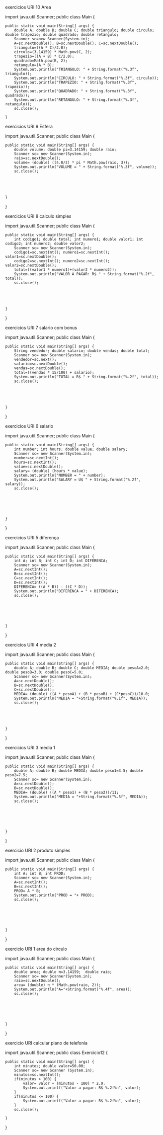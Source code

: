 exercicios URI 10 Area


import java.util.Scanner;
public class Main {

	public static void main(String[] args) {
		double A; double B; double C; double triangulo; double circulo; double trapezio; double quadrado; double retangulo; 
		Scanner sc=new Scanner(System.in);
		A=sc.nextDouble(); B=sc.nextDouble(); C=sc.nextDouble();
		triangulo=((A * C)/2.0);
		circulo=(3.14159) * Math.pow(C, 2);
		trapezio=((A + B) * C/2.0);
		quadrado=Math.pow(B, 2);
		retangulo=(A * B);
		System.out.println("TRIANGULO: " + String.format("%.3f", triangulo));
		System.out.println("CIRCULO: " + String.format("%.3f", circulo));
		System.out.println("TRAPEZIO: " + String.format("%.3f", trapezio));
		System.out.println("QUADRADO: " + String.format("%.3f", quadrado));
		System.out.println("RETANGULO: " + String.format("%.3f", retangulo));
		sc.close();
      
	}	

exercicios URI 9 Esfera

import java.util.Scanner;
public class Main {

	public static void main(String[] args) {
		double volume; double pi=3.14159; double raio;
		Scanner sc= new Scanner(System.in);
		raio=sc.nextDouble();
		volume= (double) ((4.0/3) * pi * Math.pow(raio, 3));
	    System.out.println("VOLUME = " + String.format("%.3f", volume));	
	    sc.close();
		
		
		
		

	}

}



exercicios URI 8 calculo simples

import java.util.Scanner;
public class Main {

	public static void main(String[] args) {
		int codigo1; double total; int numero1; double valor1; int codigo2; int numero2; double valor2;
		Scanner sc= new Scanner(System.in);
		codigo1=sc.nextInt(); numero1=sc.nextInt(); valor1=sc.nextDouble();
		codigo2=sc.nextInt(); numero2=sc.nextInt(); valor2=sc.nextDouble();
		total=((valor1 * numero1)+(valor2 * numero2));
	    System.out.println("VALOR A PAGAR: R$ " + String.format("%.2f", total));	
	    sc.close();
		
		
		
		

	}

}

exercicios URI 7 salario com bonus

import java.util.Scanner;
public class Main {

	public static void main(String[] args) {
		String vendedor; double salario; double vendas; double total;
		Scanner sc= new Scanner(System.in);
		vendedor=sc.next();
		salario=sc.nextDouble();
		vendas=sc.nextDouble();
		total=((vendas * 15/100) + salario);
	    System.out.println("TOTAL = R$ " + String.format("%.2f", total));	
	    sc.close();
		
		
		
		

	}

}

exercicios URI 6 salario 

import java.util.Scanner;
public class Main {

	public static void main(String[] args) {
		int number; int hours; double value; double salary;
		Scanner sc= new Scanner(System.in);
		number=sc.nextInt();
		hours=sc.nextInt();
		value=sc.nextDouble();
		salary= (double) (hours * value);
		System.out.println("NUMBER = " + number);
		System.out.println("SALARY = U$ " + String.format("%.2f", salary));
		sc.close();
		
		
		
		
		

	}

}

exercicios URI 5 diferença

import java.util.Scanner;
public class Main {

	public static void main(String[] args) {
		int A; int B; int C; int D; int DIFERENCA;
		Scanner sc= new Scanner(System.in);
		A=sc.nextInt();
		B=sc.nextInt();
		C=sc.nextInt();
		D=sc.nextInt();
		DIFERENCA= ((A * B)) - ((C * D));
		System.out.println("DIFERENCA = " + DIFERENCA);
		sc.close();
		
		
		
		
		

	}

}

exercicios URI 4 media 2

import java.util.Scanner;
public class Main {

	public static void main(String[] args) {
		double A; double B; double C; double MEDIA; double pesoA=2.0; double pesoB=3.0; double pesoC=5.0;
		Scanner sc= new Scanner(System.in);
		A=sc.nextDouble();
		B=sc.nextDouble();
		C=sc.nextDouble();
		MEDIA= (double) ((A * pesoA) + (B * pesoB) + (C*pesoC))/10.0;
		System.out.println("MEDIA = "+String.format("%.1f", MEDIA));
		sc.close();
		
		
		
		

	}

}

exercicios URI 3 media 1

import java.util.Scanner;
public class Main {

	public static void main(String[] args) {
		double A; double B; double MEDIA; double peso1=3.5; double peso2=7.5;
		Scanner sc= new Scanner(System.in);
		A=sc.nextDouble();
		B=sc.nextDouble();
		MEDIA= (double) ((A * peso1) + (B * peso2))/11;
		System.out.println("MEDIA = "+String.format("%.5f", MEDIA));
		sc.close();
		
		
		
		
		

	}

}

exercicio URI  2 produto simples

import java.util.Scanner;
public class Main {

	public static void main(String[] args) {
		int A; int B; int PROD;
		Scanner sc= new Scanner(System.in);
		A=sc.nextInt();
		B=sc.nextInt();
		PROD= A * B;
		System.out.println("PROD = "+ PROD);
		sc.close();
		
		
		
		
		

	}

}

exercicio URI 1 area do circulo

import java.util.Scanner;
public class Main {

	public static void main(String[] args) {
		double area; double π=3.14159;  double raio;
		Scanner sc= new Scanner(System.in);
		raio=sc.nextDouble();
		area= (double) π * (Math.pow(raio, 2));
		System.out.println("A="+String.format("%.4f", area));
		sc.close();
		
		
		
		
		

	}

}

exercicio URI calcular plano de telefonia

import java.util.Scanner;
public class Exercicio12 {

	public static void main(String[] args) {
		int minutos; double valor=50.00;  
		Scanner sc= new Scanner (System.in);
		minutos=sc.nextInt();
		if(minutos > 100) {
			valor= valor + (minutos - 100) * 2.0; 
			System.out.printf("Valor a pagar: R$ %.2f%n", valor);
		}
		if(minutos <= 100) {
			System.out.printf("Valor a pagar: R$ %.2f%n", valor);
		}
		sc.close();

	}

}








